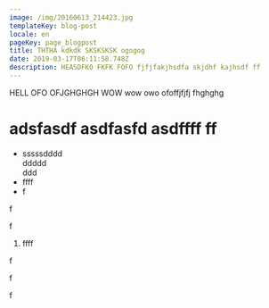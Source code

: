 ```yaml
---
image: /img/20160613_214423.jpg
templateKey: blog-post
locale: en
pageKey: page_blogpost
title: THTHA kdkdk SKSKSKSK ogogog
date: 2019-03-17T06:11:58.748Z
description: HEASDFKO FKFK FOFO fjfjfakjhsdfa skjdhf kajhsdf ff
---
```

HELL OFO OFJGHGHGH WOW wow owo ofoffjfjfj fhghghg 

# adsfasdf asdfasfd asdffff ff

* sssssdddd\
  ddddd\
  ddd
* ffff
* f



f

f

1. ffff



f

f

f
